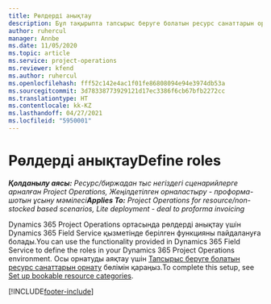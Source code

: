 ```yaml
---
title: Рөлдерді анықтау
description: Бұл тақырыпта тапсырыс беруге болатын ресурс санаттарын орнату туралы ақпаратқа сілтеме берілген.
author: ruhercul
manager: Annbe
ms.date: 11/05/2020
ms.topic: article
ms.service: project-operations
ms.reviewer: kfend
ms.author: ruhercul
ms.openlocfilehash: fff52c142e4ac1f01fe86808094e94e3974db53a
ms.sourcegitcommit: 3d78338773929121d17ec3386f6cb67bfb2272cc
ms.translationtype: HT
ms.contentlocale: kk-KZ
ms.lasthandoff: 04/27/2021
ms.locfileid: "5950001"
---
```

# <a name="define-roles"></a><span data-ttu-id="751f9-103">Рөлдерді анықтау</span><span class="sxs-lookup"><span data-stu-id="751f9-103">Define roles</span></span>

<span data-ttu-id="751f9-104">_**Қолданылу аясы:** Ресурс/биржадан тыс негіздегі сценарийлерге арналған Project Operations, Жеңілдетілген орналастыру - проформа-шотын ұсыну мәмілесі_</span><span class="sxs-lookup"><span data-stu-id="751f9-104">_**Applies To:** Project Operations for resource/non-stocked based scenarios, Lite deployment - deal to proforma invoicing_</span></span>

<span data-ttu-id="751f9-105">Dynamics 365 Project Operations ортасында рөлдерді анықтау үшін Dynamics 365 Field Service қызметінде берілген функцияны пайдалануға болады.</span><span class="sxs-lookup"><span data-stu-id="751f9-105">You can use the functionality provided in Dynamics 365 Field Service to define the roles in your Dynamics 365 Project Operations environment.</span></span> <span data-ttu-id="751f9-106">Осы орнатуды аяқтау үшін [Тапсырыс беруге болатын ресурс санаттарын орнату](/dynamics365/field-service/set-up-bookable-resource-categories) бөлімін қараңыз.</span><span class="sxs-lookup"><span data-stu-id="751f9-106">To complete this setup, see [Set up bookable resource categories](/dynamics365/field-service/set-up-bookable-resource-categories).</span></span>


[!INCLUDE[footer-include](../includes/footer-banner.md)]